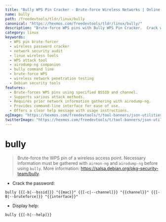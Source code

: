 ```yaml
---
title: "Bully WPS Pin Cracker - Brute-force Wireless Networks | Online Free DevTools by Hexmos"
name: bully
path: /freedevtools/tldr/linux/bully
canonical: "https://hexmos.com/freedevtools/tldr/linux/bully/"
description: "Brute-force WPS pins with Bully WPS Pin Cracker.  Crack wireless network passwords quickly and efficiently. Free online tool, no registration required."
category: linux
keywords:
  - WPS pin brute-forcer
  - wireless password cracker
  - network security audit
  - linux wireless tools
  - WPS attack tool
  - airodump-ng companion
  - bully command line
  - brute-force WPS
  - wireless network penetration testing
  - Debian security tools
features:
  - Brute-forces WPS pins using specified BSSID and channel.
  - Supports various attack methods.
  - Requires prior network information gathering with airodump-ng.
  - Provides command-line interface for ease of use.
  - Offers a clear help message with usage instructions.
ogImage: "https://hexmos.com/freedevtools/t/tool-banners/json-utilities-banner.png"
twitterImage: "https://hexmos.com/freedevtools/t/tool-banners/json-utilities-banner.png"
---
```


# bully

> Brute-force the WPS pin of a wireless access point.
> Necessary information must be gathered with `airmon-ng` and `airodump-ng` before using `bully`.
> More information: <https://salsa.debian.org/pkg-security-team/bully>.

- Crack the password:

`bully {{[-b|--bssid]}} "{{mac}}" {{[-c|--channel]}} "{{channel}}" {{[-B|--bruteforce]}} "{{interface}}"`

- Display help:

`bully {{[-h|--help]}}`
